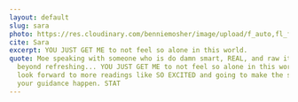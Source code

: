 ```yaml
---
layout: default
slug: sara
photo: https://res.cloudinary.com/benniemosher/image/upload/f_auto,fl_flatten.force_strip,c_scale,w_1200/v1626834138/moniquemosher.com/aubreynicolephotography-2021/B24A6004_hnwhjc.jpg
cite: Sara
excerpt: YOU JUST GET ME to not feel so alone in this world.
quote: Moe speaking with someone who is do damn smart, REAL, and raw it was
  beyond refreshing... YOU JUST GET ME to not feel so alone in this world. I
  look forward to more readings like SO EXCITED and going to make the sparks and
  your guidance happen. STAT
---
```

